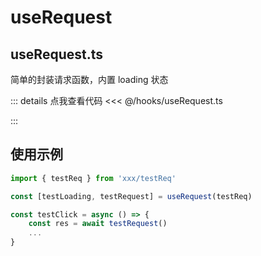 <script setup lang="ts">
    import Example from './components/example.vue'
</script>

# useRequest

## useRequest.ts

简单的封装请求函数，内置 loading 状态

::: details 点我查看代码
<<< @/hooks/useRequest.ts

:::

## 使用示例

<!-- 示例代码 -->
<Example />

```typescript
import { testReq } from 'xxx/testReq'

const [testLoading, testRequest] = useRequest(testReq)

const testClick = async () => {
    const res = await testRequest()
    ...
}
```
